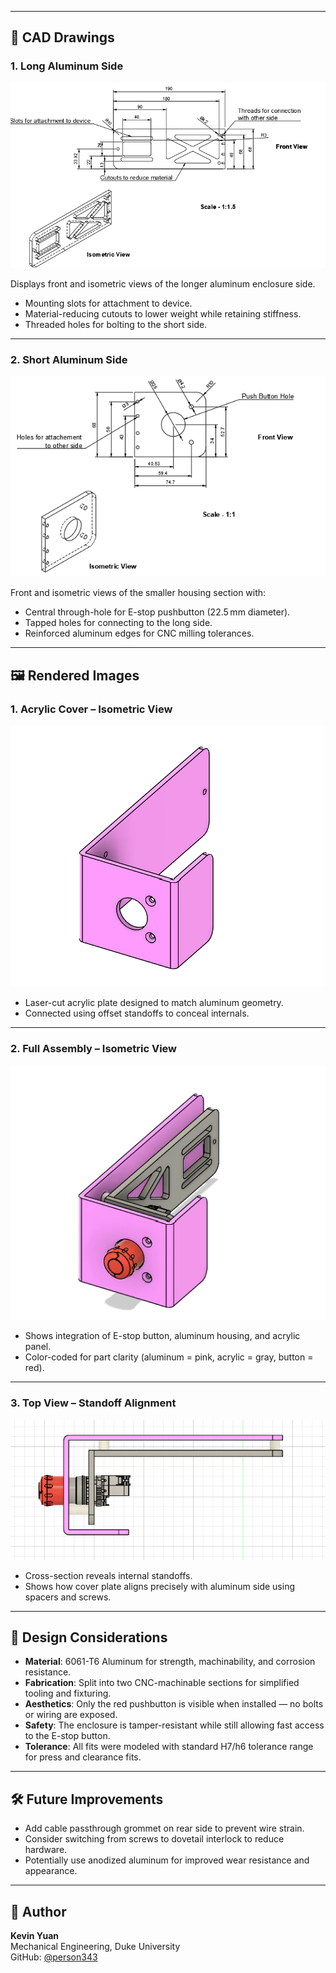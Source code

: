 
---

## 📐 CAD Drawings

### **1. Long Aluminum Side**

![Long Side Drawing](cad_drawings/long_aluminum_side_drawing.png)

Displays front and isometric views of the longer aluminum enclosure side.

- Mounting slots for attachment to device.
- Material-reducing cutouts to lower weight while retaining stiffness.
- Threaded holes for bolting to the short side.

---

### **2. Short Aluminum Side**

![Short Side Drawing](cad_drawings/short_aluminum_side_drawing.png)

Front and isometric views of the smaller housing section with:

- Central through-hole for E-stop pushbutton (22.5 mm diameter).
- Tapped holes for connecting to the long side.
- Reinforced aluminum edges for CNC milling tolerances.

---

## 🖼️ Rendered Images

### **1. Acrylic Cover – Isometric View**

![Acrylic Cover](images/acrylic_cover_iso.png)

- Laser-cut acrylic plate designed to match aluminum geometry.
- Connected using offset standoffs to conceal internals.

---

### **2. Full Assembly – Isometric View**

![Full Assembly](images/full_assembly_iso.png)

- Shows integration of E-stop button, aluminum housing, and acrylic panel.
- Color-coded for part clarity (aluminum = pink, acrylic = gray, button = red).

---

### **3. Top View – Standoff Alignment**

![Top View](images/top_view_standoff_alignment.png)

- Cross-section reveals internal standoffs.
- Shows how cover plate aligns precisely with aluminum side using spacers and screws.

---

## 🔩 Design Considerations

- **Material**: 6061-T6 Aluminum for strength, machinability, and corrosion resistance.
- **Fabrication**: Split into two CNC-machinable sections for simplified tooling and fixturing.
- **Aesthetics**: Only the red pushbutton is visible when installed — no bolts or wiring are exposed.
- **Safety**: The enclosure is tamper-resistant while still allowing fast access to the E-stop button.
- **Tolerance**: All fits were modeled with standard H7/h6 tolerance range for press and clearance fits.

---

## 🛠️ Future Improvements

- Add cable passthrough grommet on rear side to prevent wire strain.
- Consider switching from screws to dovetail interlock to reduce hardware.
- Potentially use anodized aluminum for improved wear resistance and appearance.

---

## 👤 Author

**Kevin Yuan**  
Mechanical Engineering, Duke University  
GitHub: [@person343](https://github.com/person343)
